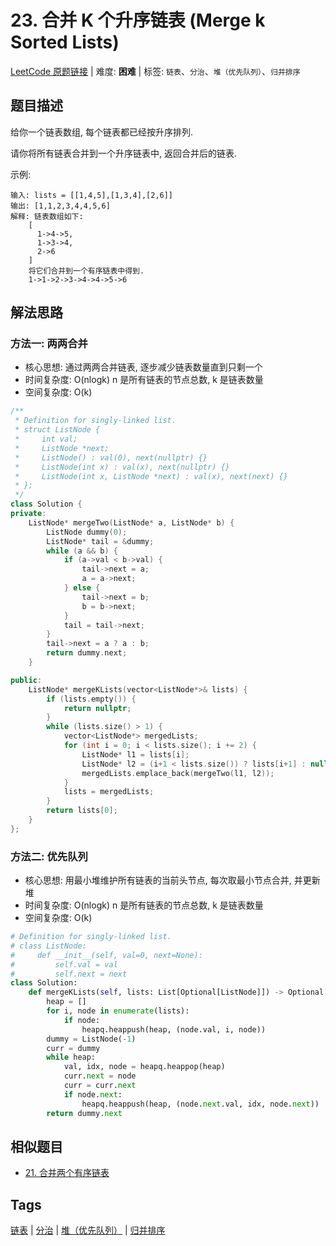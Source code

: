 # 23. 合并 K 个升序链表 (Merge k Sorted Lists)

[LeetCode 原题链接](https://leetcode.cn/problems/merge-k-sorted-lists/) | 难度: **困难** | 标签: `链表`、`分治`、`堆（优先队列）`、`归并排序`

## 题目描述

给你一个链表数组, 每个链表都已经按升序排列.

请你将所有链表合并到一个升序链表中, 返回合并后的链表.

示例:

```plaintext
输入: lists = [[1,4,5],[1,3,4],[2,6]]
输出: [1,1,2,3,4,4,5,6]
解释: 链表数组如下:
    [
      1->4->5,
      1->3->4,
      2->6
    ]
    将它们合并到一个有序链表中得到.
    1->1->2->3->4->4->5->6
```

## 解法思路

### 方法一: 两两合并

- 核心思想: 通过两两合并链表, 逐步减少链表数量直到只剩一个
- 时间复杂度: O(nlogk) n 是所有链表的节点总数, k 是链表数量
- 空间复杂度: O(k)

```cpp
/**
 * Definition for singly-linked list.
 * struct ListNode {
 *     int val;
 *     ListNode *next;
 *     ListNode() : val(0), next(nullptr) {}
 *     ListNode(int x) : val(x), next(nullptr) {}
 *     ListNode(int x, ListNode *next) : val(x), next(next) {}
 * };
 */
class Solution {
private:
    ListNode* mergeTwo(ListNode* a, ListNode* b) {
        ListNode dummy(0);
        ListNode* tail = &dummy;
        while (a && b) {
            if (a->val < b->val) {
                tail->next = a;
                a = a->next;
            } else {
                tail->next = b;
                b = b->next;
            }
            tail = tail->next;
        }
        tail->next = a ? a : b;
        return dummy.next;
    }

public:
    ListNode* mergeKLists(vector<ListNode*>& lists) {
        if (lists.empty()) {
            return nullptr;
        }
        while (lists.size() > 1) {
            vector<ListNode*> mergedLists;
            for (int i = 0; i < lists.size(); i += 2) {
                ListNode* l1 = lists[i];
                ListNode* l2 = (i+1 < lists.size()) ? lists[i+1] : nullptr;
                mergedLists.emplace_back(mergeTwo(l1, l2));
            }
            lists = mergedLists;
        }
        return lists[0];
    }
};
```

### 方法二: 优先队列

- 核心思想: 用最小堆维护所有链表的当前头节点, 每次取最小节点合并, 并更新堆
- 时间复杂度: O(nlogk) n 是所有链表的节点总数, k 是链表数量
- 空间复杂度: O(k)

```python
# Definition for singly-linked list.
# class ListNode:
#     def __init__(self, val=0, next=None):
#         self.val = val
#         self.next = next
class Solution:
    def mergeKLists(self, lists: List[Optional[ListNode]]) -> Optional[ListNode]:
        heap = []
        for i, node in enumerate(lists):
            if node:
                heapq.heappush(heap, (node.val, i, node))
        dummy = ListNode(-1)
        curr = dummy
        while heap:
            val, idx, node = heapq.heappop(heap)
            curr.next = node
            curr = curr.next
            if node.next:
                heapq.heappush(heap, (node.next.val, idx, node.next))
        return dummy.next

```

## 相似题目

- [21. 合并两个有序链表](https://leetcode.cn/problems/merge-two-sorted-lists/)

## Tags

[链表](/tags/linked-list.md) | [分治](/tags/divide-and-conquer.md) | [堆（优先队列）](/tags/heap-priority-queue.md) | [归并排序](/tags/merge-sort.md)
